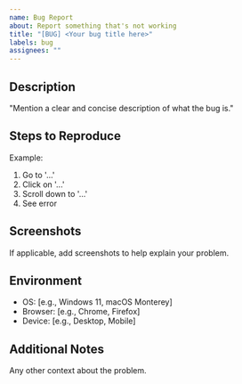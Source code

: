 ```yaml
---
name: Bug Report
about: Report something that's not working
title: "[BUG] <Your bug title here>"
labels: bug
assignees: ""
---
```


## Description

"Mention a clear and concise description of what the bug is."

## Steps to Reproduce

Example:

1. Go to '...'
2. Click on '...'
3. Scroll down to '...'
4. See error

## Screenshots

If applicable, add screenshots to help explain your problem.

## Environment

- OS: [e.g., Windows 11, macOS Monterey]
- Browser: [e.g., Chrome, Firefox]
- Device: [e.g., Desktop, Mobile]

## Additional Notes

Any other context about the problem.
